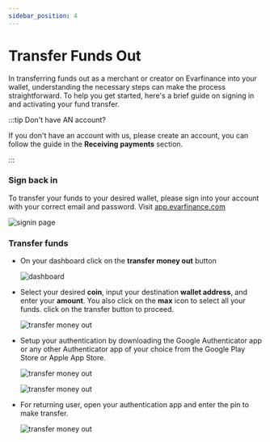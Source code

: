 ```yaml
---
sidebar_position: 4
---
```


# Transfer Funds Out

In transferring funds out as a merchant or creator on Evarfinance into your wallet, understanding the necessary steps can make the process straightforward. To help you get started, here's a brief guide on signing in and activating your fund transfer.

:::tip Don't have AN account?

If you don't have an account with us, please create an account, you can follow the guide in the **Receiving payments** section.

:::

### Sign back in

To transfer your funds to your desired wallet, please sign into your account with your correct email and password. Visit [app.evarfinance.com](https://app.evarfinance.com/signin)

![signin page](../Api/img/signin_page.png)

### Transfer funds

- On your dashboard click on the **transfer money out** button

  ![dashboard](../tutorial-basics/img/transfer_out.png)

- Select your desired **coin**, input your destination **wallet address**, and enter your **amount**. You also click on the **max** icon to select all your funds. click on the transfer button to proceed.

  ![transfer money out](../tutorial-basics/img/transfer_out_form.png)

- Setup your authentication by downloading the Google Authenticator app or any other Authenticator app of your choice from the Google Play Store or Apple App Store.

  ![transfer money out](../tutorial-basics/img/auth_step_1.png)

  ![transfer money out](../tutorial-basics/img/auth_step_2.png)

- For returning user, open your authentication app and enter the pin to make transfer.

  ![transfer money out](../tutorial-basics/img/returning_user.png)
